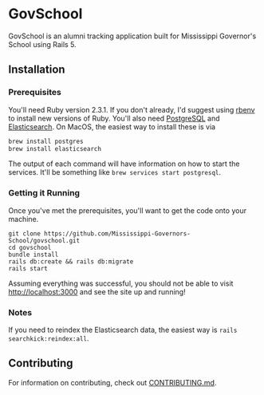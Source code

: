 # GovSchool

GovSchool is an alumni tracking application built for Mississippi Governor's School using
Rails 5.

## Installation

### Prerequisites

You'll need Ruby version 2.3.1. If you don't already, I'd suggest using [rbenv](https://github.com/rbenv/rbenv)
to install new versions of Ruby. 
You'll also need [PostgreSQL](https://www.postgresql.org/) and 
[Elasticsearch](https://www.elastic.co/products/elasticsearch). On MacOS, the easiest way 
to install these is via

```sh
brew install postgres
brew install elasticsearch
```

The output of each command will have information on how to start the services. It'll be
something like `brew services start postgresql`.

### Getting it Running

Once you've met the prerequisites, you'll want to get the code onto your machine. 

```
git clone https://github.com/Mississippi-Governors-School/govschool.git
cd govschool
bundle install
rails db:create && rails db:migrate
rails start
```

Assuming everything was successful, you should not be able to visit 
[http://localhost:3000](http://localhost:3000) and see the site up and running!

### Notes

If you need to reindex the Elasticsearch data, the easiest way is `rails searchkick:reindex:all`.

## Contributing

For information on contributing, check out [CONTRIBUTING.md](CONTRIBUTING.md).
